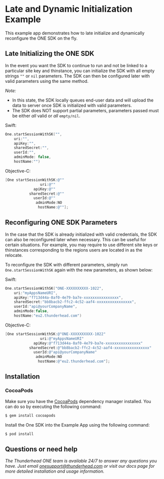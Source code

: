 # Late and Dynamic Initialization Example 

This example app demonstrates how to late initialize and dynamically reconfigure the ONE SDK on the fly.

## Late Initializing the ONE SDK

In the event you want the SDK to continue to run and not be linked to a particular site key and thinstance, you can initialize the SDK with all empty strings `""` or `nil` parameters.  The SDK can then be configured later with valid parameters using the same method.

*Note:*
- In this state, the SDK locally queues end-user data and will upload the data to server once SDK is initialized with valid parameters.
- The SDK does NOT support partial parameters, parameters passed must be either *all* valid or *all* `empty/nil`.
	
Swift:
```swift
One.startSessionWithSK("",
	uri:"",
	apiKey:"",
	sharedSecret:"",
	userId:"",
	adminMode: false,
	hostName:"")
```

Objective-C:
```objective-c
[One startSessionWithSK:@""
	            uri:@""
	         apiKey:@""
           sharedSecret:@""
	         userId:@""
              adminMode:NO
               hostName:@""];
```

## Reconfiguring ONE SDK Parameters

In the case that the SDK is already initialized with valid credentials, the SDK can also be reconfigured later when necessary. This can be useful for certain situations.  For example, you may require to use different site keys or thinstances corresponding to the regions users are located in as the relocate.

To reconfigure the SDK with different parameters, simply run `One.startSessionWithSK` again with the new parameters, as shown below:

Swift:
```swift
One.startSessionWithSK("ONE-XXXXXXXXXX-1022",
	uri:"myAppsNameURI",
	apiKey:"f713d44a-8af0-4e79-ba7e-xxxxxxxxxxxxxxxx",
	sharedSecret:"bb8bacb2-ffc2-4c52-aaf4-xxxxxxxxxxxxxxxx",
	userId:"api@yourCompanyName",
	adminMode:false,
	hostName:"eu2.thunderhead.com")
```

Objective-C:
```objective-c
[One startSessionWithSK:@"ONE-XXXXXXXXXX-1022"
	            uri:@"myAppsNameURI"
	         apiKey:@"f713d44a-8af0-4e79-ba7e-xxxxxxxxxxxxxxxx"
           sharedSecret:@"bb8bacb2-ffc2-4c52-aaf4-xxxxxxxxxxxxxxxx"
	         userId:@"api@yourCompanyName"
              adminMode:NO
               hostName:@"eu2.thunderhead.com"];
```

## Installation

### CocoaPods

Make sure you have the [CocoaPods](http://cocoapods.org) dependency manager installed. You can do so by executing the following command:

```sh
$ gem install cocoapods
```

Install the One SDK into the Example App using the following command:

```sh
$ pod install
```

## Questions or need help

_The Thunderhead ONE team is available 24/7 to answer any questions you have. Just email onesupport@thunderhead.com or visit our docs page for more detailed installation and usage information._
